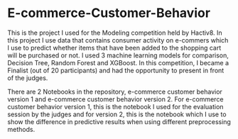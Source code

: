 # E-commerce-Customer-Behavior

This is the project I used for the Modeling competition held by Hactiv8. In this project I use data that contains consumer activity on e-commers which I use to predict whether items that have been added to the shopping cart will be purchased or not. I used 3 machine learning models for comparison, Decision Tree, Random Forest and XGBoost. In this competition, I became a Finalist (out of 20 participants) and had the opportunity to present in front of the judges.

There are 2 Notebooks in the repository, e-commerce customer behavior version 1 and e-commerce customer behavior version 2. For e-commerce customer behavior version 1, this is the notebook I used for the evaluation session by the judges and for version 2, this is the notebook which I use to show the difference in predictive results when using different preprocessing methods.
